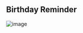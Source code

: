 ## Birthday Reminder

![image](https://user-images.githubusercontent.com/62151662/194708019-7258094d-5089-4035-a770-b27c7f3388cd.png)

